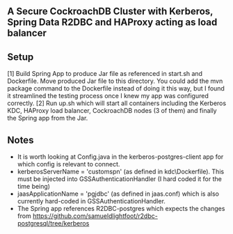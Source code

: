 A Secure CockroachDB Cluster with Kerberos, Spring Data R2DBC and HAProxy acting as load balancer
---

## Setup

[1] Build Spring App to produce Jar file as referenced in start.sh and Dockerfile. Move produced Jar file to this directory. You could add the mvn package command to the Dockerfile instead of doing it this way, but I found it streamlined the testing process once I knew my app was configured correctly.
[2] Run up.sh which will start all containers including the Kerberos KDC, HAProxy load balancer, CockroachDB nodes (3 of them) and finally the Spring app from the Jar.

## Notes

* It is worth looking at Config.java in the kerberos-postgres-client app for which config is relevant to connect. 
* kerberosServerName = 'customspn' (as defined in kdc\Dockerfile). This must be injected into GSSAuthenticationHandler (I hard coded it for the time being)
* jaasApplicationName = 'pgjdbc' (as defined in jaas.conf) which is also currently hard-coded in GSSAuthenticationHandler.
* The Spring app references R2DBC-postgres which expects the changes from https://github.com/samueldlightfoot/r2dbc-postgresql/tree/kerberos